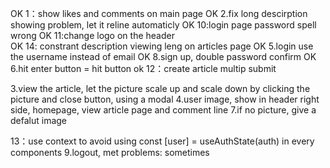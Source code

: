OK 1：show likes and comments on main page
OK 2.fix long descirption showing problem, let it reline automaticly
OK 10:login page password spell wrong
OK 11:change logo on the header  
OK 14: constrant description viewing leng on articles page
OK 5.login use the username instead of email
OK 8.sign up, double password confirm
OK 6.hit enter button = hit button
ok 12：create article multip submit

3.view the article, let the picture scale up and scale down by clicking the picture and close button, using a modal
4.user image, show in header right side, homepage, view article page and comment line
7.if no picture, give a defalut image

13：use context to avoid using const [user] = useAuthState(auth) in every components
9.logout, met problems: sometimes